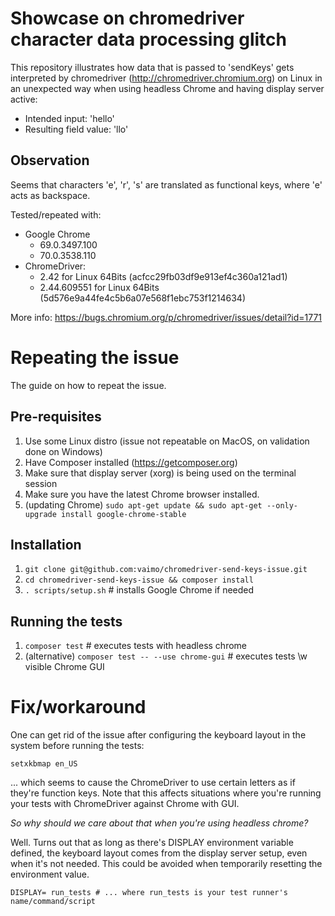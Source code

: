 # Showcase on chromedriver character data processing glitch

This repository illustrates how data that is passed to 'sendKeys' gets interpreted by chromedriver (http://chromedriver.chromium.org) on Linux in an unexpected way when using headless Chrome and having 
display server active:

* Intended input: 'hello'
* Resulting field value: 'llo'

## Observation

Seems that characters 'e', 'r', 's' are translated as functional keys, where 'e' acts as backspace.

Tested/repeated with: 

* Google Chrome 
  * 69.0.3497.100
  * 70.0.3538.110
* ChromeDriver: 
  * 2.42 for Linux 64Bits (acfcc29fb03df9e913ef4c360a121ad1)
  * 2.44.609551 for Linux 64Bits (5d576e9a44fe4c5b6a07e568f1ebc753f1214634)
  
More info: https://bugs.chromium.org/p/chromedriver/issues/detail?id=1771

# Repeating the issue

The guide on how to repeat the issue.

## Pre-requisites

1. Use some Linux distro (issue not repeatable on MacOS, on validation done on Windows)
1. Have Composer installed (https://getcomposer.org)
1. Make sure that display server (xorg) is being used on the terminal session
1. Make sure you have the latest Chrome browser installed.
1. (updating Chrome) `sudo apt-get update && sudo apt-get --only-upgrade install google-chrome-stable`

## Installation

1. `git clone git@github.com:vaimo/chromedriver-send-keys-issue.git`
1. `cd chromedriver-send-keys-issue && composer install`
1. `. scripts/setup.sh` # installs Google Chrome if needed

## Running the tests

1. `composer test` # executes tests with headless chrome
1. (alternative) `composer test -- --use chrome-gui` # executes tests \w visible Chrome GUI

# Fix/workaround

One can get rid of the issue after configuring the keyboard layout in the system before running the tests:

```shell
setxkbmap en_US
```

... which seems to cause the ChromeDriver to use certain letters as if they're function keys. Note that this affects situations where you're running your tests with ChromeDriver against Chrome with GUI.

_So why should we care about that when you're using headless chrome?_

Well. Turns out that as long as there's DISPLAY environment variable defined, the keyboard layout comes from the display server setup, even when it's not needed. This could be avoided when temporarily resetting the environment value.

```shell
DISPLAY= run_tests # ... where run_tests is your test runner's name/command/script
```
